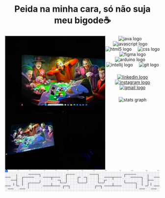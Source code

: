 <h1 align="center">Peida na minha cara, só não suja meu bigode☕</h1>

###

<img align="left" height="435" src="https://raw.githubusercontent.com/juniordvp/juniordvp/refs/heads/main/img2.jpeg"  />

###

<div align="center">
  <img src="https://cdn.jsdelivr.net/gh/devicons/devicon/icons/java/java-original.svg" height="90" alt="java logo"  />
  <img width="12" />
  <img src="https://cdn.jsdelivr.net/gh/devicons/devicon/icons/javascript/javascript-original.svg" height="90" alt="javascript logo"  />
  <img width="12" />
  <img src="https://cdn.jsdelivr.net/gh/devicons/devicon/icons/html5/html5-original.svg" height="90" alt="html5 logo"  />
  <img width="12" />
  <img src="https://cdn.jsdelivr.net/gh/devicons/devicon/icons/css3/css3-original.svg" height="90" alt="css logo"  />
  <img width="12" />
  <img src="https://cdn.jsdelivr.net/gh/devicons/devicon/icons/figma/figma-original.svg" height="90" alt="figma logo"  />
  <img width="12" />
  <img src="https://cdn.jsdelivr.net/gh/devicons/devicon/icons/arduino/arduino-original.svg" height="90" alt="arduino logo"  />
  <img width="12" />
  <img src="https://cdn.jsdelivr.net/gh/devicons/devicon/icons/intellij/intellij-original.svg" height="90" alt="intellij logo"  />
  <img width="12" />
  <img src="https://cdn.jsdelivr.net/gh/devicons/devicon/icons/git/git-original.svg" height="90" alt="git logo"  />
</div>

###

<div align="center">
  <a href="https://www.linkedin.com/in/gilmar-ara%C3%BAjo-589127367/" target="_blank">
    <img src="https://raw.githubusercontent.com/maurodesouza/profile-readme-generator/master/src/assets/icons/social/linkedin/default.svg" width="49" height="37" alt="linkedin logo"  />
  </a>
  <a href="https://www.instagram.com/araujo.sts_/?igsh=bTN1aGducHM0Mzd5&utm_source=qr#" target="_blank">
    <img src="https://raw.githubusercontent.com/maurodesouza/profile-readme-generator/master/src/assets/icons/social/instagram/default.svg" width="49" height="37" alt="instagram logo"  />
  </a>
  <a href="araujogilmarjr@gmail.com" target="_blank">
    <img src="https://raw.githubusercontent.com/maurodesouza/profile-readme-generator/master/src/assets/icons/social/gmail/default.svg" width="49" height="37" alt="gmail logo"  />
  </a>
</div>

###

<div align="center">
  <img src="https://github-readme-stats.vercel.app/api?username=juniordvp&hide_title=false&hide_rank=false&show_icons=true&include_all_commits=true&count_private=true&disable_animations=false&theme=dracula&locale=en&hide_border=false&order=1" height="150" alt="stats graph"  />
</div>

###

<picture>
  <source media="(prefers-color-scheme: dark)" srcset="https://raw.githubusercontent.com/juniordvp/juniordvp/output/pacman-contribution-graph-dark.svg">
  <source media="(prefers-color-scheme: light)" srcset="https://raw.githubusercontent.com/juniordvp/juniordvp/output/pacman-contribution-graph.svg">
  <img alt="pacman contribution graph" src="https://raw.githubusercontent.com/juniordvp/juniordvp/output/pacman-contribution-graph.svg">
</picture>

###
